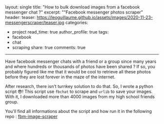 layout: single
title: "How to bulk download images from a facebook messenger chat ?"
excerpt: ""Facebook messenger photos scraper"
header:
    teaser: https://leoguillaume.github.io/assets/images/2020-11-23-messengerscraper/teaser.jpg
categories:
  - project
read_time: true
author_profile: true
tags:
  - facebook
  - chat
  - scraping
share: true
comments: true
---
Have facebook messenger chats with a friend or a group since many years and where hundreds or thousands of photos have been shared ? If so, you probably figured like me that it would be cool to retrieve all these photos before they are lost forever in the maze of the internet.

After research, there isn't turnkey solution to do that. So, I wrote a python script :sunglasses:! This script use `fbchat` to scrape and `urlib` to save your images. With it, I downloaded more than 4000 images from my high school friends group.

You'll find all informations about the script and how run it in the following repo : [fbm-image-scraper](https://github.com/leoguillaume/fbm-image-scraper)
